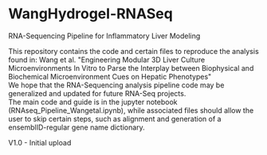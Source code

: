 # WangHydrogel-RNASeq
RNA-Sequencing Pipeline for Inflammatory Liver Modeling

This repository contains the code and certain files to reproduce the analysis found in: Wang et al. "Engineering Modular 3D Liver Culture Microenvironments In Vitro to Parse the Interplay between Biophysical and Biochemical Microenvironment Cues on Hepatic Phenotypes"  
We hope that the RNA-Sequencing analysis pipeline code may be generalized and updated for future RNA-Seq projects.  
The main code and guide is in the jupyter notebook (RNAseq_Pipeline_Wangetal.ipynb), while associated files should allow the user to skip certain steps, such as alignment and generation of a ensemblID-regular gene name dictionary. 

V1.0 - Initial upload
